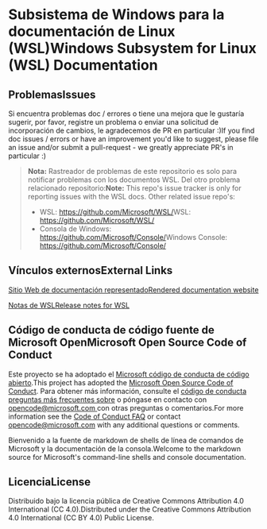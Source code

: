 # <a name="windows-subsystem-for-linux-wsl-documentation"></a><span data-ttu-id="5df8b-101">Subsistema de Windows para la documentación de Linux (WSL)</span><span class="sxs-lookup"><span data-stu-id="5df8b-101">Windows Subsystem for Linux (WSL) Documentation</span></span>

## <a name="issues"></a><span data-ttu-id="5df8b-102">Problemas</span><span class="sxs-lookup"><span data-stu-id="5df8b-102">Issues</span></span>
<span data-ttu-id="5df8b-103">Si encuentra problemas doc / errores o tiene una mejora que le gustaría sugerir, por favor, registre un problema o enviar una solicitud de incorporación de cambios, le agradecemos de PR en particular :)</span><span class="sxs-lookup"><span data-stu-id="5df8b-103">If you find doc issues / errors or have an improvement you'd like to suggest, please file an issue and/or submit a pull-request - we greatly appreciate PR's in particular :)</span></span>

> <span data-ttu-id="5df8b-104">**Nota:** Rastreador de problemas de este repositorio es solo para notificar problemas con los documentos WSL. Del otro problema relacionado repositorio:</span><span class="sxs-lookup"><span data-stu-id="5df8b-104">**Note:** This repo's issue tracker is only for reporting issues with the WSL docs. Other related issue repo's:</span></span>
> * <span data-ttu-id="5df8b-105">WSL: https://github.com/Microsoft/WSL/</span><span class="sxs-lookup"><span data-stu-id="5df8b-105">WSL: https://github.com/Microsoft/WSL/</span></span>
> * <span data-ttu-id="5df8b-106">Consola de Windows: https://github.com/Microsoft/Console/</span><span class="sxs-lookup"><span data-stu-id="5df8b-106">Windows Console: https://github.com/Microsoft/Console/</span></span>

## <a name="external-links"></a><span data-ttu-id="5df8b-107">Vínculos externos</span><span class="sxs-lookup"><span data-stu-id="5df8b-107">External Links</span></span>

[<span data-ttu-id="5df8b-108">Sitio Web de documentación representado</span><span class="sxs-lookup"><span data-stu-id="5df8b-108">Rendered documentation website</span></span>](https://docs.microsoft.com/windows/wsl/) 

[<span data-ttu-id="5df8b-109">Notas de WSL</span><span class="sxs-lookup"><span data-stu-id="5df8b-109">Release notes for WSL</span></span>](https://docs.microsoft.com/en-us/windows/wsl/release-notes)

## <a name="microsoft-open-source-code-of-conduct"></a><span data-ttu-id="5df8b-110">Código de conducta de código fuente de Microsoft Open</span><span class="sxs-lookup"><span data-stu-id="5df8b-110">Microsoft Open Source Code of Conduct</span></span>

<span data-ttu-id="5df8b-111">Este proyecto se ha adoptado el [Microsoft código de conducta de código abierto](https://opensource.microsoft.com/codeofconduct/).</span><span class="sxs-lookup"><span data-stu-id="5df8b-111">This project has adopted the [Microsoft Open Source Code of Conduct](https://opensource.microsoft.com/codeofconduct/).</span></span>
<span data-ttu-id="5df8b-112">Para obtener más información, consulte el [código de conducta preguntas más frecuentes sobre](https://opensource.microsoft.com/codeofconduct/faq/) o póngase en contacto con [ opencode@microsoft.com ](mailto:opencode@microsoft.com) con otras preguntas o comentarios.</span><span class="sxs-lookup"><span data-stu-id="5df8b-112">For more information see the [Code of Conduct FAQ](https://opensource.microsoft.com/codeofconduct/faq/) or contact [opencode@microsoft.com](mailto:opencode@microsoft.com) with any additional questions or comments.</span></span>

<span data-ttu-id="5df8b-113">Bienvenido a la fuente de markdown de shells de línea de comandos de Microsoft y la documentación de la consola.</span><span class="sxs-lookup"><span data-stu-id="5df8b-113">Welcome to the markdown source for Microsoft's command-line shells and console documentation.</span></span>

## <a name="license"></a><span data-ttu-id="5df8b-114">Licencia</span><span class="sxs-lookup"><span data-stu-id="5df8b-114">License</span></span>
<span data-ttu-id="5df8b-115">Distribuido bajo la licencia pública de Creative Commons Attribution 4.0 International (CC 4.0).</span><span class="sxs-lookup"><span data-stu-id="5df8b-115">Distributed under the Creative Commons Attribution 4.0 International (CC BY 4.0) Public License.</span></span>
